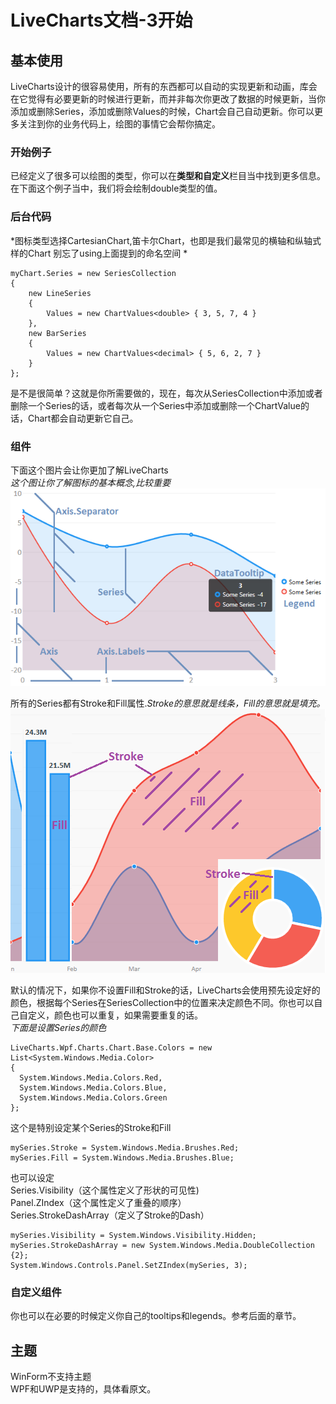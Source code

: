 # LiveCharts文档-3开始
## 基本使用
LiveCharts设计的很容易使用，所有的东西都可以自动的实现更新和动画，库会在它觉得有必要更新的时候进行更新，而并非每次你更改了数据的时候更新，当你添加或删除Series，添加或删除Values的时候，Chart会自己自动更新。你可以更多关注到你的业务代码上，绘图的事情它会帮你搞定。  
### 开始例子
已经定义了很多可以绘图的类型，你可以在**类型和自定义**栏目当中找到更多信息。在下面这个例子当中，我们将会绘制double类型的值。
### 后台代码
*图标类型选择CartesianChart,笛卡尔Chart，也即是我们最常见的横轴和纵轴式样的Chart
别忘了using上面提到的命名空间
*
```
myChart.Series = new SeriesCollection
{
    new LineSeries
    {
        Values = new ChartValues<double> { 3, 5, 7, 4 }
    },
    new BarSeries                
    {
        Values = new ChartValues<decimal> { 5, 6, 2, 7 }
    }
};
```
是不是很简单？这就是你所需要做的，现在，每次从SeriesCollection中添加或者删除一个Series的话，或者每次从一个Series中添加或删除一个ChartValue的话，Chart都会自动更新它自己。
### 组件
下面这个图片会让你更加了解LiveCharts  
*这个图让你了解图标的基本概念,比较重要*  
![](../Images/livecharts/components.png)

所有的Series都有Stroke和Fill属性.*Stroke的意思就是线条，Fill的意思就是填充。*
![](../Images/livecharts/strokeandfill.png)

默认的情况下，如果你不设置Fill和Stroke的话，LiveCharts会使用预先设定好的颜色，根据每个Series在SeriesCollection中的位置来决定颜色不同。你也可以自己自定义，颜色也可以重复，如果需要重复的话。  
*下面是设置Series的颜色*
```
LiveCharts.Wpf.Charts.Chart.Base.Colors = new List<System.Windows.Media.Color>
{
  System.Windows.Media.Colors.Red,
  System.Windows.Media.Colors.Blue,
  System.Windows.Media.Colors.Green
};
```
这个是特别设定某个Series的Stroke和Fill
```
mySeries.Stroke = System.Windows.Media.Brushes.Red;
mySeries.Fill = System.Windows.Media.Brushes.Blue;
```
也可以设定   
Series.Visibility（这个属性定义了形状的可见性)  
Panel.ZIndex（这个属性定义了重叠的顺序）  
Series.StrokeDashArray（定义了Stroke的Dash）  
```
mySeries.Visibility = System.Windows.Visibility.Hidden;
mySeries.StrokeDashArray = new System.Windows.Media.DoubleCollection {2};
System.Windows.Controls.Panel.SetZIndex(mySeries, 3);
```
### 自定义组件
你也可以在必要的时候定义你自己的tooltips和legends。参考后面的章节。

## 主题
WinForm不支持主题  
WPF和UWP是支持的，具体看原文。